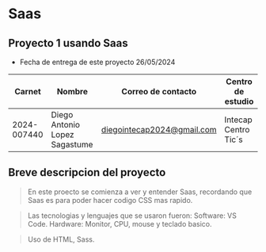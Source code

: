 # Saas 
## Proyecto 1 usando Saas

- Fecha de entrega de este proyecto 26/05/2024

|Carnet|Nombre|Correo de contacto|Centro de estudio|
|------|------|------|------|
|2024-007440|Diego Antonio Lopez Sagastume|diegointecap2024@gmail.com|Intecap Centro Tic´s|

## Breve descripcion del proyecto

> En este proecto se comienza a ver y entender Saas, recordando que Saas es para poder hacer codigo CSS mas rapido.
> 

> Las tecnologias y lenguajes que se usaron fueron:
> Software: VS Code.
> Hardware: Monitor, CPU, mouse y teclado basico.

> Uso de HTML, Sass.
